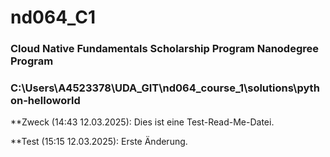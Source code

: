 # nd064_C1
### Cloud Native Fundamentals Scholarship Program Nanodegree Program
### C:\Users\A4523378\UDA_GIT\nd064_course_1\solutions\python-helloworld

**Zweck (14:43 12.03.2025):
Dies ist eine Test-Read-Me-Datei.

**Test (15:15 12.03.2025):
Erste Änderung.
